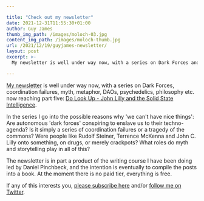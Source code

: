 ```yaml
---

title: "Check out my newsletter"
date: 2021-12-31T11:55:30+01:00
author: Guy James
thumb_img_path: /images/moloch-03.jpg
content_img_path: /images/moloch-thumb.jpg
url: /2021/12/19/guyjames-newsletter/
layout: post
excerpt: >-
  My newsletter is well under way now, with a series on Dark Forces and coordination failures.

---
```


[My newsletter](https://ghost.guyjames.com/) is well under way now, with a series on Dark Forces, coordination failures, myth, metaphor, DAOs, psychedelics, philosophy etc. now reaching part five: [Do Look Up - John Lilly and the Solid State Intelligence](https://ghost.guyjames.com/do-look-up-dr-lilly-and-the-ssi/).

In the series I go into the possible reasons why 'we can't have nice things': Are autonomous 'dark forces' conspiring to enslave us to their techno-agenda? Is it simply a series of coordination failures or a tragedy of the commons? Were people like Rudolf Steiner, Terrence McKenna and John C. Lilly onto something, on drugs, or merely crackpots? What roles do myth and storytelling play in all of this?

The newsletter is in part a product of the writing course I have been doing led by Daniel Pinchbeck, and the intention is eventually to compile the posts into a book. At the moment there is no paid tier, everything is free.

If any of this interests you, [please subscribe here](https://ghost.guyjames.com/#/subscribe/) and/or [follow me on Twitter](https://twitter.com/guyjames23).
